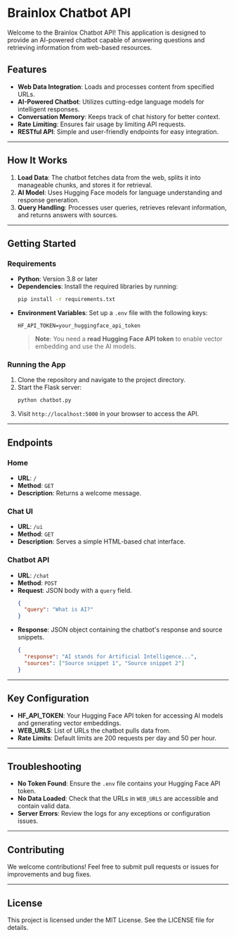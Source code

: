 
# Brainlox Chatbot API

Welcome to the Brainlox Chatbot API! This application is designed to provide an AI-powered chatbot capable of answering questions and retrieving information from web-based resources.

## Features
- **Web Data Integration**: Loads and processes content from specified URLs.
- **AI-Powered Chatbot**: Utilizes cutting-edge language models for intelligent responses.
- **Conversation Memory**: Keeps track of chat history for better context.
- **Rate Limiting**: Ensures fair usage by limiting API requests.
- **RESTful API**: Simple and user-friendly endpoints for easy integration.

---

## How It Works
1. **Load Data**: The chatbot fetches data from the web, splits it into manageable chunks, and stores it for retrieval.
2. **AI Model**: Uses Hugging Face models for language understanding and response generation.
3. **Query Handling**: Processes user queries, retrieves relevant information, and returns answers with sources.

---

## Getting Started

### Requirements
- **Python**: Version 3.8 or later
- **Dependencies**: Install the required libraries by running:
  ```bash
  pip install -r requirements.txt
  ```
- **Environment Variables**: Set up a `.env` file with the following keys:
  ```plaintext
  HF_API_TOKEN=your_huggingface_api_token
  ```
  > **Note**: You need a **read Hugging Face API token** to enable vector embedding and use the AI models.

### Running the App
1. Clone the repository and navigate to the project directory.
2. Start the Flask server:
   ```bash
   python chatbot.py
   ```
3. Visit `http://localhost:5000` in your browser to access the API.

---

## Endpoints

### Home
- **URL**: `/`
- **Method**: `GET`
- **Description**: Returns a welcome message.

### Chat UI
- **URL**: `/ui`
- **Method**: `GET`
- **Description**: Serves a simple HTML-based chat interface.

### Chatbot API
- **URL**: `/chat`
- **Method**: `POST`
- **Request**: JSON body with a `query` field.
  ```json
  {
    "query": "What is AI?"
  }
  ```
- **Response**: JSON object containing the chatbot's response and source snippets.
  ```json
  {
    "response": "AI stands for Artificial Intelligence...",
    "sources": ["Source snippet 1", "Source snippet 2"]
  }
  ```

---

## Key Configuration

- **HF_API_TOKEN**: Your Hugging Face API token for accessing AI models and generating vector embeddings.
- **WEB_URLS**: List of URLs the chatbot pulls data from.
- **Rate Limits**: Default limits are 200 requests per day and 50 per hour.

---

## Troubleshooting

- **No Token Found**: Ensure the `.env` file contains your Hugging Face API token.
- **No Data Loaded**: Check that the URLs in `WEB_URLS` are accessible and contain valid data.
- **Server Errors**: Review the logs for any exceptions or configuration issues.

---

## Contributing
We welcome contributions! Feel free to submit pull requests or issues for improvements and bug fixes.

---

## License
This project is licensed under the MIT License. See the LICENSE file for details.
